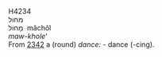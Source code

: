 <body>
  <p>H4234<br>  מחול  <br> מָחוֹל  ‎  mâchôl  <br><i>maw-khole‘ </i><br>From <a href="h2342.htm">2342</a>  a (round) <i>dance: - </i>dance (-cing).<br></p>
 </body>